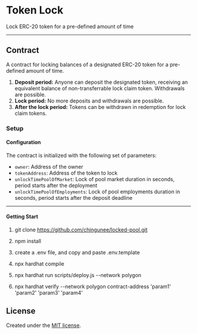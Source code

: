 # Token Lock

Lock ERC-20 token for a pre-defined amount of time

---

## Contract

A contract for locking balances of a designated ERC-20 token for a pre-defined amount of time.

1. **Deposit period:** Anyone can deposit the designated token, receiving an equivalent balance of non-transferrable lock claim token. Withdrawals are possible.
2. **Lock period:** No more deposits and withdrawals are possible.
3. **After the lock period:** Tokens can be withdrawn in redemption for lock claim tokens.

### Setup

#### Configuration

The contract is initialized with the following set of parameters:

- `owner`: Address of the owner
- `tokenAddress`: Address of the token to lock
- `unlockTimePoolOfMarket`: Lock of pool market duration in seconds, period starts after the deployment
- `unlockTimePoolOfEmployments`: Lock of pool employments duration in seconds, period starts after the deposit deadline

---

#### Getting Start

1. git clone https://github.com/chingunee/locked-pool.git

2. npm install

3. create a .env file, and copy and paste .env.template

4. npx hardhat compile

5. npx hardhat run scripts/deploy.js --network polygon

6. npx hardhat verify --network polygon contract-address 'param1' 'param2' 'param3' 'param4'

## License

Created under the [MIT license](LICENSE).
